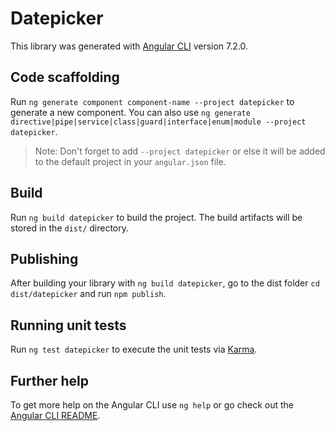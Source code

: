 # Datepicker

This library was generated with [Angular CLI](https://github.com/angular/angular-cli) version 7.2.0.

## Code scaffolding

Run `ng generate component component-name --project datepicker` to generate a new component. You can also use `ng generate directive|pipe|service|class|guard|interface|enum|module --project datepicker`.

> Note: Don't forget to add `--project datepicker` or else it will be added to the default project in your `angular.json` file.

## Build

Run `ng build datepicker` to build the project. The build artifacts will be stored in the `dist/` directory.

## Publishing

After building your library with `ng build datepicker`, go to the dist folder `cd dist/datepicker` and run `npm publish`.

## Running unit tests

Run `ng test datepicker` to execute the unit tests via [Karma](https://karma-runner.github.io).

## Further help

To get more help on the Angular CLI use `ng help` or go check out the [Angular CLI README](https://github.com/angular/angular-cli/blob/master/README.md).
